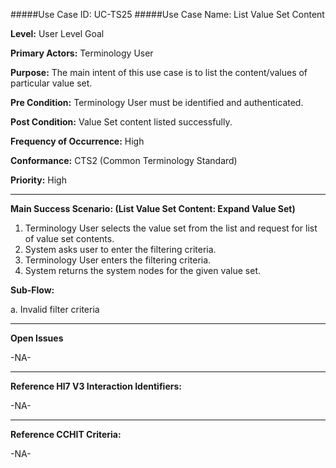 #####Use Case ID: UC-TS25
#####Use Case Name: List Value Set Content

**Level:**                     User Level Goal

**Primary Actors:**            Terminology User  

**Purpose:**                   The main intent of this use case is to list the content/values of particular value set.

**Pre Condition:**             Terminology User must be identified and authenticated. 

**Post Condition:**            Value Set content listed successfully.

**Frequency of Occurrence:**   High

**Conformance:**             	 CTS2 (Common Terminology Standard)

**Priority:**                  High
__________________________________________________________
**Main Success Scenario: (List Value Set Content: Expand Value Set)**

1.	Terminology User selects the value set from the list and request for list of value set contents.
2.	System asks user to enter the filtering criteria.
3.	Terminology User enters the filtering criteria.
4.	System returns the system nodes for the given value set.

**Sub-Flow:**

a.	Invalid filter criteria

_______________________________________________________________
**Open Issues**

-NA-
_______________________________________________________________
**Reference Hl7 V3 Interaction Identifiers:**

-NA-
_______________________________________________________________
**Reference CCHIT Criteria:**

-NA-
